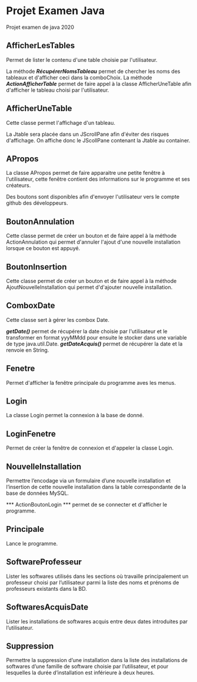 # Projet Examen Java
Projet examen de java 2020

## AfficherLesTables
Permet de lister le contenu d'une table choisie par l'utilisateur.

La méthode ***RécupérerNomsTableau*** permet de chercher les noms des tableaux et d'afficher ceci dans la comboChoix.
La méthode ***ActionAfficherTable*** permet de faire appel à la classe AfficherUneTable afin d'afficher le tableau choisi par l'utilisateur.

## AfficherUneTable
Cette classe permet l'affichage d'un tableau.

La Jtable sera placée dans un JScrollPane afin d'éviter des risques d'affichage. On affiche donc le JScollPane contenant la Jtable au container.

## APropos
La classe APropos permet de faire apparaitre une petite fenêtre à l'utilisateur, cette fenêtre contient des informations sur le programme et ses créateurs.

Des boutons sont disponibles afin d'envoyer l'utilisateur vers le compte github des développeurs.

## BoutonAnnulation
Cette classe permet de créer un bouton et de faire appel à la méthode ActionAnnulation qui permet d'annuler l'ajout d'une nouvelle installation lorsque ce bouton est appuyé. 

## BoutonInsertion
Cette classe permet de créer un bouton et de faire appel à la méthode AjoutNouvelleInstallation qui permet d'd'ajouter nouvelle installation.

## ComboxDate
Cette classe sert à gérer les combox Date.

***getDate()*** permet de récupérer la date choisie par l'utilisateur et le transformer en format yyyMMdd pour ensuite le stocker dans une variable de type java.util.Date.
***getDateAcquis()*** permet de récupérer la date et la renvoie en String.

## Fenetre
Permet d'afficher la fenêtre principale du programme aves les menus.

## Login
La classe Login permet la connexion à la base de donné.


## LoginFenetre
Permet de créer la fenêtre de connexion et d'appeler la classe Login.

## NouvelleInstallation
Permettre l’encodage via un formulaire d’une nouvelle installation et l’insertion de cette nouvelle installation dans la table correspondante de la base de données MySQL.

*** ActionBoutonLogin *** permet de se connecter et d'afficher le programme.

## Principale
Lance le programme.

## SoftwareProfesseur
Lister les softwares utilisés dans les sections où travaille principalement un professeur choisi par l’utilisateur parmi la liste des noms et prénoms de professeurs existants dans la BD.

## SoftwaresAcquisDate
Lister les installations de softwares acquis entre deux dates introduites par l’utilisateur.

## Suppression
Permettre la suppression d’une installation dans la liste des installations de softwares d’une famille de software choisie par l’utilisateur, et pour lesquelles la durée d’installation est inférieure à deux heures.
